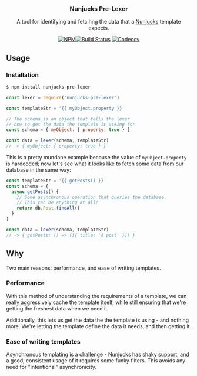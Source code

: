 <h3 align="center">Nunjucks Pre-Lexer</h3>
<p align="center">A tool for identifying and fetcihng the data that a <a href="https://mozilla.github.io/nunjucks">Nunjucks</a> template expects.<p>
<p align="center"><a href="https://npmjs.com/package/nunjucks-pre-lexer"><img src="https://badgen.net/npm/v/nunjucks-pre-lexer" alt="NPM"></a><a href="https://travis-ci.org/JasonEtco/nunjucks-pre-lexer"><img src="https://badgen.now.sh/travis/JasonEtco/nunjucks-pre-lexer" alt="Build Status"></a> <a href="https://codecov.io/gh/JasonEtco/nunjucks-pre-lexer/"><img src="https://badgen.now.sh/codecov/c/github/JasonEtco/nunjucks-pre-lexer" alt="Codecov"></a></p>

## Usage

### Installation

```sh
$ npm install nunjucks-pre-lexer
```

```js
const lexer = require('nunjucks-pre-lexer')

const templateStr = '{{ myObject.property }}'

// The schema is an object that tells the lexer
// how to get the data the template is asking for
const schema = { myObject: { property: true } }

const data = lexer(schema, templateStr)
// -> { myObject: { property: true } }
```

This is a pretty mundane example because the value of `myObject.property` is hardcoded; now let's see what it looks like to fetch some data from our database in the same way:

```js
const templateStr = '{{ getPosts() }}'
const schema = {
  async getPosts() {
    // Some asynchronous operation that queries the database.
    // This can be anything at all!
    return db.Post.findAll()
  }
}

const data = lexer(schema, templateStr)
// -> { getPosts: () => ([{ title: 'A post' }]) }
```

## Why

Two main reasons: performance, and ease of writing templates.

### Performance

With this method of understanding the requirements of a template, we can really aggressively cache the template itself, while still ensuring that we're getting the freshest data when we need it.

Additionally, this lets us get the data the the template is using - and nothing more. We're letting the template define the data it needs, and then getting it.

### Ease of writing templates

Asynchronous templating is a challenge - Nunjucks has shaky support, and a good, consistent usage of it requires some funky filters. This avoids any need for "intentional" asynchronicity.
